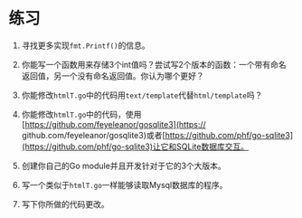 # 练习

1. 寻找更多实现`fmt.Printf()`的信息。

2. 你能写一个函数用来存储3个int值吗？尝试写2个版本的函数：一个带有命名返回值，另一个没有命名返回值。你认为哪个更好？

3. 你能修改`htmlT.go`中的代码用`text/template`代替`html/template`吗？


4. 你能修改`htmlT.go`中的代码，使用[https://github.com/feyeleanor/gosqlite3](https://
github.com/feyeleanor/gosqlite3)或者[https://github.com/phf/go-sqlite3](https://github.com/phf/go-sqlite3)让它和SQLite数据库交互。

5. 创建你自己的Go module并且开发针对于它的3个大版本。

6. 写一个类似于`htmlT.go`一样能够读取Mysql数据库的程序。

7. 写下你所做的代码更改。